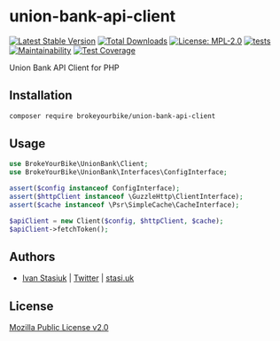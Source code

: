 # union-bank-api-client

[![Latest Stable Version](https://img.shields.io/github/v/release/brokeyourbike/union-bank-api-client-php)](https://github.com/brokeyourbike/union-bank-api-client-php/releases)
[![Total Downloads](https://poser.pugx.org/brokeyourbike/union-bank-api-client/downloads)](https://packagist.org/packages/brokeyourbike/union-bank-api-client)
[![License: MPL-2.0](https://img.shields.io/badge/license-MPL--2.0-purple.svg)](https://github.com/brokeyourbike/union-bank-api-client-php/blob/main/LICENSE)
[![tests](https://github.com/brokeyourbike/union-bank-api-client-php/actions/workflows/tests.yml/badge.svg)](https://github.com/brokeyourbike/union-bank-api-client-php/actions/workflows/tests.yml)
[![Maintainability](https://api.codeclimate.com/v1/badges/763d6f7cfcf9c1c43056/maintainability)](https://codeclimate.com/github/brokeyourbike/union-bank-api-client-php/maintainability)
[![Test Coverage](https://api.codeclimate.com/v1/badges/763d6f7cfcf9c1c43056/test_coverage)](https://codeclimate.com/github/brokeyourbike/union-bank-api-client-php/test_coverage)

Union Bank API Client for PHP

## Installation

```bash
composer require brokeyourbike/union-bank-api-client
```

## Usage

```php
use BrokeYourBike\UnionBank\Client;
use BrokeYourBike\UnionBank\Interfaces\ConfigInterface;

assert($config instanceof ConfigInterface);
assert($httpClient instanceof \GuzzleHttp\ClientInterface);
assert($cache instanceof \Psr\SimpleCache\CacheInterface);

$apiClient = new Client($config, $httpClient, $cache);
$apiClient->fetchToken();
```

## Authors
- [Ivan Stasiuk](https://github.com/brokeyourbike) | [Twitter](https://twitter.com/brokeyourbike) | [stasi.uk](https://stasi.uk)

## License
[Mozilla Public License v2.0](https://github.com/brokeyourbike/union-bank-api-client-php/blob/main/LICENSE)

